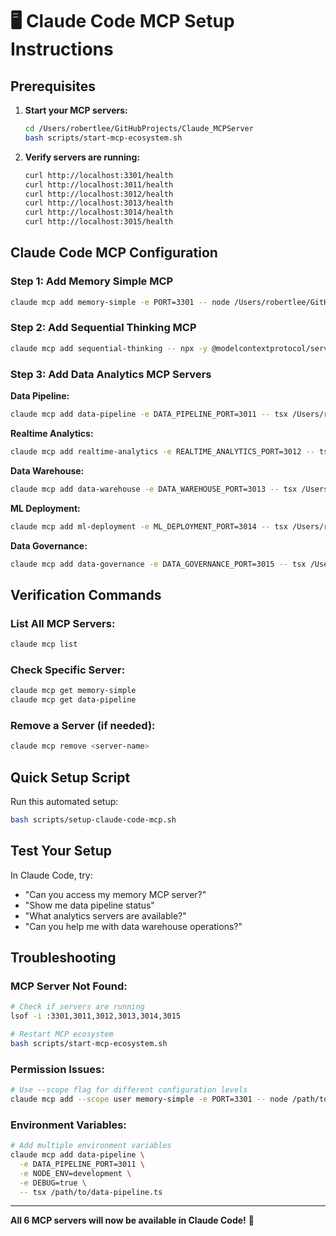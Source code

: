 # 🖥️ Claude Code MCP Setup Instructions

## Prerequisites
1. **Start your MCP servers:**
   ```bash
   cd /Users/robertlee/GitHubProjects/Claude_MCPServer
   bash scripts/start-mcp-ecosystem.sh
   ```

2. **Verify servers are running:**
   ```bash
   curl http://localhost:3301/health
   curl http://localhost:3011/health
   curl http://localhost:3012/health
   curl http://localhost:3013/health
   curl http://localhost:3014/health
   curl http://localhost:3015/health
   ```

## Claude Code MCP Configuration

### Step 1: Add Memory Simple MCP
```bash
claude mcp add memory-simple -e PORT=3301 -- node /Users/robertlee/GitHubProjects/Claude_MCPServer/mcp/memory/simple-server.js
```

### Step 2: Add Sequential Thinking MCP
```bash
claude mcp add sequential-thinking -- npx -y @modelcontextprotocol/server-sequential-thinking
```

### Step 3: Add Data Analytics MCP Servers

**Data Pipeline:**
```bash
claude mcp add data-pipeline -e DATA_PIPELINE_PORT=3011 -- tsx /Users/robertlee/GitHubProjects/Claude_MCPServer/servers/data-analytics/src/data-pipeline.ts
```

**Realtime Analytics:**
```bash
claude mcp add realtime-analytics -e REALTIME_ANALYTICS_PORT=3012 -- tsx /Users/robertlee/GitHubProjects/Claude_MCPServer/servers/data-analytics/src/realtime-analytics.ts
```

**Data Warehouse:**
```bash
claude mcp add data-warehouse -e DATA_WAREHOUSE_PORT=3013 -- tsx /Users/robertlee/GitHubProjects/Claude_MCPServer/servers/data-analytics/src/data-warehouse.ts
```

**ML Deployment:**
```bash
claude mcp add ml-deployment -e ML_DEPLOYMENT_PORT=3014 -- tsx /Users/robertlee/GitHubProjects/Claude_MCPServer/servers/data-analytics/src/ml-deployment.ts
```

**Data Governance:**
```bash
claude mcp add data-governance -e DATA_GOVERNANCE_PORT=3015 -- tsx /Users/robertlee/GitHubProjects/Claude_MCPServer/servers/data-analytics/src/data-governance.ts
```

## Verification Commands

### List All MCP Servers:
```bash
claude mcp list
```

### Check Specific Server:
```bash
claude mcp get memory-simple
claude mcp get data-pipeline
```

### Remove a Server (if needed):
```bash
claude mcp remove <server-name>
```

## Quick Setup Script

Run this automated setup:
```bash
bash scripts/setup-claude-code-mcp.sh
```

## Test Your Setup

In Claude Code, try:
- "Can you access my memory MCP server?"
- "Show me data pipeline status"
- "What analytics servers are available?"
- "Can you help me with data warehouse operations?"

## Troubleshooting

### MCP Server Not Found:
```bash
# Check if servers are running
lsof -i :3301,3011,3012,3013,3014,3015

# Restart MCP ecosystem
bash scripts/start-mcp-ecosystem.sh
```

### Permission Issues:
```bash
# Use --scope flag for different configuration levels
claude mcp add --scope user memory-simple -e PORT=3301 -- node /path/to/server.js
```

### Environment Variables:
```bash
# Add multiple environment variables
claude mcp add data-pipeline \
  -e DATA_PIPELINE_PORT=3011 \
  -e NODE_ENV=development \
  -e DEBUG=true \
  -- tsx /path/to/data-pipeline.ts
```

---

**All 6 MCP servers will now be available in Claude Code!** 🚀